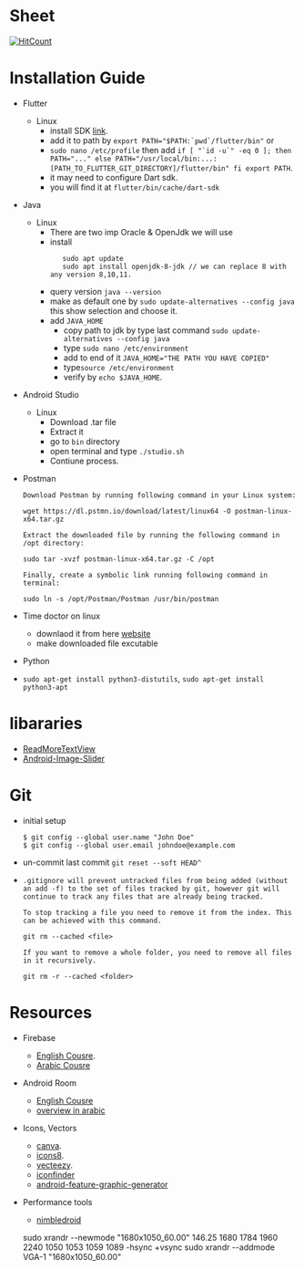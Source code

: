 
# Sheet
[![HitCount](http://hits.dwyl.com/MahmoudMabrok/Sheet.svg)](http://hits.dwyl.com/MahmoudMabrok/Sheet)

# Installation Guide
  - Flutter 
    - Linux
      - install SDK [link](https://flutter.dev/docs/development/tools/sdk/releases?tab=linux).
      - add it to path by ```export PATH="$PATH:`pwd`/flutter/bin"``` or 
      - ```sudo nano /etc/profile``` then add ``` if [ "`id -u`" -eq 0 ]; then
           PATH="..."
        else
           PATH="/usr/local/bin:...:[PATH_TO_FLUTTER_GIT_DIRECTORY]/flutter/bin"
        fi
        export PATH ```.
      - it may need to configure Dart sdk.
      - you will find it at `flutter/bin/cache/dart-sdk`

- Java
  - Linux 
    - There are two imp Oracle & OpenJdk we will use 
    - install 
         ```
            sudo apt update
            sudo apt install openjdk-8-jdk // we can replace 8 with any version 8,10,11.
         ```
    - query version `java --version`
    - make as default one by `sudo update-alternatives --config java` this show selection and choose it.
    - add `JAVA_HOME`
        - copy path to jdk by type last command `sudo update-alternatives --config java`
        - type `sudo nano /etc/environment`
        - add to end of it `JAVA_HOME="THE PATH YOU HAVE COPIED"`
        - type`source /etc/environment`
        - verify by `echo $JAVA_HOME`.

- Android Studio 
  - Linux
    - Download .tar file
    - Extract it 
    - go to `bin` directory 
    - open terminal and type `./studio.sh`
    - Contiune process. 

- Postman 
    ```
    Download Postman by running following command in your Linux system:

    wget https://dl.pstmn.io/download/latest/linux64 -O postman-linux-x64.tar.gz

    Extract the downloaded file by running the following command in /opt directory:

    sudo tar -xvzf postman-linux-x64.tar.gz -C /opt

    Finally, create a symbolic link running following command in terminal:

    sudo ln -s /opt/Postman/Postman /usr/bin/postman
    ```     
    
- Time doctor on linux 
  - downlaod it from here [website](https://www.timedoctor.com/download.html)    
  - make downloaded file excutable 
- Python
- `sudo apt-get install python3-distutils`, `sudo apt-get install python3-apt`
 
  


# libararies 
- [ReadMoreTextView](https://github.com/MahmoudMabrok/ReadMoreTextView)
- [Android-Image-Slider](https://github.com/smarteist/Android-Image-Slider)
# Git 
- initial setup 
  ```
  $ git config --global user.name "John Doe"
  $ git config --global user.email johndoe@example.com
  ```
- un-commit last commit `git reset --soft HEAD^`
- 
  ```
  .gitignore will prevent untracked files from being added (without an add -f) to the set of files tracked by git, however git will continue to track any files that are already being tracked.

  To stop tracking a file you need to remove it from the index. This can be achieved with this command.

  git rm --cached <file>

  If you want to remove a whole folder, you need to remove all files in it recursively.

  git rm -r --cached <folder>

  ```

# Resources 

- Firebase 
    - [English Cousre](https://www.youtube.com/playlist?list=PLGCjwl1RrtcTXrWuRTa59RyRmQ4OedWrt).
    - [Arabic Cousre](https://www.youtube.com/playlist?list=PLb6ZzJ93PVwpsrq-MPzdHzoI5BXfMoIj)

- Android Room
    - [English Cousre](https://www.youtube.com/playlist?list=PLJJzW__bab3SF33vwvlA_F7PPN6NxkHdQ
    )
    - [overview in arabic](https://www.youtube.com/watch?v=A9lZusQtX4w
    )


- Icons, Vectors 
    - [canva](https://www.canva.com).
    - [icons8](https://icons8.com).
    - [vecteezy](https://www.vecteezy.com).
    - [iconfinder](https://www.iconfinder.com)
    - [android-feature-graphic-generator](https://www.norio.be/android-feature-graphic-generator/)
    
    
- Performance tools 
  - [nimbledroid](https://nimbledroid.com/)
  
  
  
  sudo xrandr --newmode "1680x1050_60.00"  146.25  1680 1784 1960 2240  1050 1053 1059 1089 -hsync +vsync
sudo xrandr --addmode VGA-1 "1680x1050_60.00"
